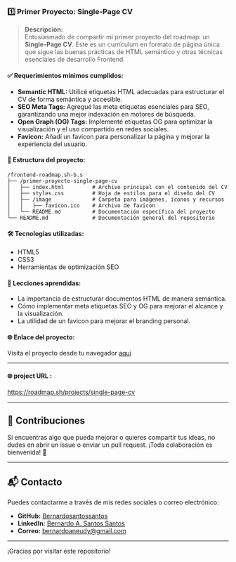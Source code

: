### 1️⃣ **Primer Proyecto: Single-Page CV**
> **Descripción:**  
Entusiasmado de compartir mi primer proyecto del roadmap: un **Single-Page CV**. Este es un currículum en formato de página única que sigue las buenas prácticas de HTML semántico y otras técnicas esenciales de desarrollo Frontend.

#### ✅ **Requerimientos mínimos cumplidos:**
- **Semantic HTML:** Utilicé etiquetas HTML adecuadas para estructurar el CV de forma semántica y accesible.
- **SEO Meta Tags:** Agregué las meta etiquetas esenciales para SEO, garantizando una mejor indexación en motores de búsqueda.
- **Open Graph (OG) Tags:** Implementé etiquetas OG para optimizar la visualización y el uso compartido en redes sociales.
- **Favicon:** Añadí un favicon para personalizar la página y mejorar la experiencia del usuario.

#### 📂 **Estructura del proyecto:**
```
/frontend-roadmap.sh-b.s
├── /primer-proyecto-single-page-cv
│   ├── index.html         # Archivo principal con el contenido del CV
│   ├── styles.css         # Hoja de estilos para el diseño del CV
│   ├── /image             # Carpeta para imágenes, íconos y recursos
│   │   ├── favicon.ico    # Archivo de favicon
│   └── README.md          # Documentación específica del proyecto
└── README.md              # Documentación general del repositorio
```


#### 🛠️ **Tecnologías utilizadas:**
- HTML5
- CSS3
- Herramientas de optimización SEO

#### 🚀 **Lecciones aprendidas:**
- La importancia de estructurar documentos HTML de manera semántica.
- Cómo implementar meta etiquetas SEO y OG para mejorar el alcance y la visualización.
- La utilidad de un favicon para mejorar el branding personal.


#### 🌐 **Enlace del proyecto:**
Visita el proyecto desde tu navegador  [aquí](https://single-page-cv-bs.netlify.app/)


---

#### 🌐 **project URL :**
https://roadmap.sh/projects/single-page-cv

---
## 🤝 Contribuciones

Si encuentras algo que pueda mejorar o quieres compartir tus ideas, no dudes en abrir un issue o enviar un pull request. ¡Toda colaboración es bienvenida! 🙌

---

## 📬 Contacto

Puedes contactarme a través de mis redes sociales o correo electrónico:
- **GitHub:** [Bernardosantossantos](https://www.github.com/Bernardosantossantos)
- **LinkedIn:** [Bernardo A. Santos Santos](https://www.linkedin.com/in/bernardo-a-santos-santos-59985b1a2)
- **Correo:** bernardoaneudy@gmail.com

---

¡Gracias por visitar este repositorio!
